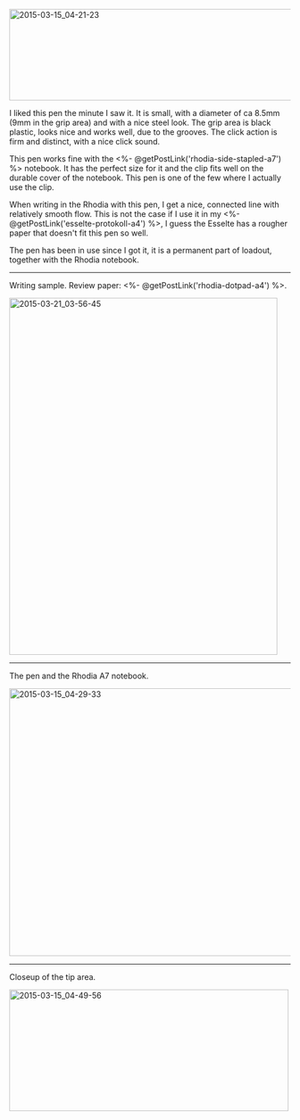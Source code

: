 <a href="https://www.flickr.com/photos/131463957@N06/16797213646" title="2015-03-15_04-21-23 by Silent Norwegian, on Flickr"><img src="https://farm8.staticflickr.com/7623/16797213646_91b90e1ec9_z.jpg" width="640" height="164" alt="2015-03-15_04-21-23"></a>

I liked this pen the minute I saw it. It is small, with a diameter of ca 8.5mm (9mm in the grip area) and with a nice steel look. The grip area is black plastic, looks nice and works well, due to the grooves. The click action is firm and distinct, with a nice click sound.

This pen works fine with the <%- @getPostLink('rhodia-side-stapled-a7') %> notebook. It has the perfect size for it and the clip fits well on the durable cover of the notebook. This pen is one of the few where I actually use the clip.

When writing in the Rhodia with this pen, I get a nice, connected line with relatively smooth flow. This is not the case if I use it in my <%- @getPostLink('esselte-protokoll-a4') %>, I guess the Esselte has a rougher paper that doesn't fit this pen so well.


The pen has been in use since I got it, it is a permanent part of loadout, together with the Rhodia notebook.

---
Writing sample. Review paper: <%- @getPostLink('rhodia-dotpad-a4') %>.

<a href="https://www.flickr.com/photos/131463957@N06/16881831771" title="2015-03-21_03-56-45 by Silent Norwegian, on Flickr"><img src="https://farm9.staticflickr.com/8705/16881831771_591ab0c398_z.jpg" width="480" height="640" alt="2015-03-21_03-56-45"></a>

---
The pen and the Rhodia A7 notebook.

<a href="https://www.flickr.com/photos/131463957@N06/16200819384" title="2015-03-15_04-29-33 by Silent Norwegian, on Flickr"><img src="https://farm9.staticflickr.com/8719/16200819384_49050f1c84_z.jpg" width="640" height="480" alt="2015-03-15_04-29-33"></a>

---
Closeup of the tip area.

<a href="https://www.flickr.com/photos/131463957@N06/16256645353" title="2015-03-15_04-49-56 by Silent Norwegian, on Flickr"><img src="https://farm8.staticflickr.com/7584/16256645353_3a6d32c275.jpg" width="500" height="218" alt="2015-03-15_04-49-56"></a>
